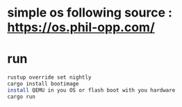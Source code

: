 # simple os following source : https://os.phil-opp.com/
# run 
```bash
rustup override set nightly
cargo install bootimage
install QEMU in you OS or flash boot with you hardware
cargo run
